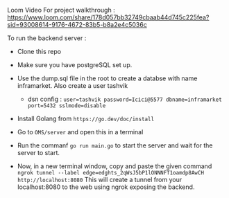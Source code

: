 Loom Video For project walkthrough :
https://www.loom.com/share/178d057bb32749cbaab44d745c225fea?sid=93008614-9176-4672-83b5-b8a2e4c5036c

To run the backend server :

* Clone this repo

* Make sure you have postgreSQL set up.

* Use the dump.sql file in the root to create a databse with name inframarket. Also create a user tashvik
   * dsn config :  ``` user=tashvik password=Icici@5577 dbname=inframarket port=5432 sslmode=disable ```

* Install Golang from
  ``` https://go.dev/doc/install ```

* Go to  ```OMS/server``` and open this in a terminal

* Run the commanf ``` go run main.go ``` to start the server and wait for the server to start.

* Now, in a new terminal window, copy and paste the given command
      ``` ngrok tunnel --label edge=edghts_2qWsJ5bP1lONNNFT1oamdp8AwCH http://localhost:8080 ```
  This will create a tunnel from your localhost:8080 to the web using ngrok exposing the backend.

   
